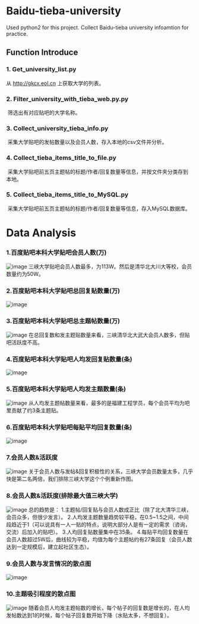 

# Baidu-tieba-university
Used python2 for this project.
Collect Baidu-tieba university infoamtion for practice.
## Function Introduce
### 1. Get_university_list.py
  从 http://gkcx.eol.cn 上获取大学的列表。
### 2. Filter_university_with_tieba_web.py.py
  筛选出有对应贴吧的大学名称。
### 3. Collect_university_tieba_info.py
  采集大学贴吧的发帖数量以及会员人数，存入本地的csv文件并分析。
### 4. Collect_tieba_items_title_to_file.py
  采集大学贴吧前五页主题帖的标题/作者/回复数量等信息，并按文件夹分类存到本地。
### 5. Collect_tieba_items_title_to_MySQL.py
  采集大学贴吧前五页主题帖的标题/作者/回复数量等信息，存入MySQL数据库。
  

# Data Analysis
### 1.百度贴吧本科大学贴吧会员人数(万)
![image](https://github.com/nickliqian/Baidu-tieba-university/blob/master/Analysis%20Chart/百度贴吧本科大学贴吧会员人数(万).png)
三峡大学贴吧会员人数最多，为113W。然后是清华北大川大等校，会员数量约为50W。

### 2.百度贴吧本科大学贴吧总回复贴数量(万)
![image](https://github.com/nickliqian/Baidu-tieba-university/blob/master/Analysis%20Chart/百度贴吧本科大学贴吧总回复贴数量(万).png)

### 3.百度贴吧本科大学贴吧总主题帖数量(万)
![image](https://github.com/nickliqian/Baidu-tieba-university/blob/master/Analysis%20Chart/百度贴吧本科大学贴吧总主题帖数量(万).png)
在总回复数和发主题贴数量来看，三峡清华北大武大会员人数多，但贴吧活跃度不高。

### 4.百度贴吧本科大学贴吧人均发回复贴数量(条)
![image](https://github.com/nickliqian/Baidu-tieba-university/blob/master/Analysis%20Chart/百度贴吧本科大学贴吧人均发回复贴数量(条).png)

### 5.百度贴吧本科大学贴吧人均发主题数量(条)
![image](https://github.com/nickliqian/Baidu-tieba-university/blob/master/Analysis%20Chart/百度贴吧本科大学贴吧人均发主题数量(条).png)
从人均发主题帖数量来看，最多的是福建工程学员，每个会员平均为吧里贡献了约3条主题贴。
### 6.百度贴吧本科大学贴吧每贴平均回复数量(条)
![image](https://github.com/nickliqian/Baidu-tieba-university/blob/master/Analysis%20Chart/百度贴吧本科大学贴吧每贴平均回复数量(条).png)


### 7.会员人数&活跃度
![image](https://github.com/nickliqian/Baidu-tieba-university/blob/master/Analysis%20Chart/会员人数&活跃度.png)
关于会员人数与发帖&回复积极性的关系，三峡大学会员数量太多，几乎快是第二名两倍，我们排除三峡大学这个个例重新作图。
### 8.会员人数&活跃度(排除最大值三峡大学)
![image](https://github.com/nickliqian/Baidu-tieba-university/blob/master/Analysis%20Chart/会员人数&活跃度(排除最大值三峡大学).png)
总的趋势是：
1.主题帖/回复贴与会员人数成正比（除了北大清华三峡，会员众多，但很少发言）。
2.人均发主题数量趋势较平稳，在0.5~1.5之间，中间段趋近于1（可以说具有一人一贴的特点，说明大部分人是有一定的需求（咨询，交流）后加入的贴吧）。
3.人均回复贴数量集中在35条。
4.每贴平均回复数量在会员人数超过5W后，曲线较为平稳，均值为每个主题帖约有27条回复（会员人数达到一定规模后，建立起社区生态）。
### 9.会员人数与发言情况的散点图
![image](https://github.com/nickliqian/Baidu-tieba-university/blob/master/Analysis%20Chart/会员人数与发言情况的散点图.png)

### 10.主题吸引程度的散点图
![image](https://github.com/nickliqian/Baidu-tieba-university/blob/master/Analysis%20Chart/主题吸引程度的散点图.png)
随着会员人均发主题帖数的增长，每个帖子的回复数是增长的，在人均发帖数达到1的时候，每个帖子回复数开始下降（水贴太多，不想回复）。
